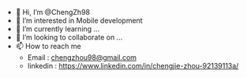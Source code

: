 - 👋 Hi, I’m @ChengZh98
- 👀 I’m interested in Mobile development
- 🌱 I’m currently learning ...
- 💞️ I’m looking to collaborate on ...
- 📫 How to reach me 
  - Email : chengzhou98@gmail.com
  - linkedin : https://www.linkedin.com/in/chengjie-zhou-92139113a/

<!---
ChengZh98/ChengZh98 is a ✨ special ✨ repository because its `README.md` (this file) appears on your GitHub profile.
You can click the Preview link to take a look at your changes.
--->
